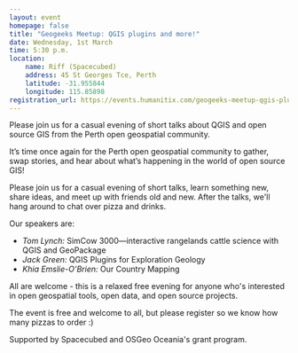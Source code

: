 ```yaml
---
layout: event
homepage: false
title: "Geogeeks Meetup: QGIS plugins and more!"
date: Wednesday, 1st March
time: 5:30 p.m.
location:
    name: Riff (Spacecubed)
    address: 45 St Georges Tce, Perth
    latitude: -31.955844
    longitude: 115.85898
registration_url: https://events.humanitix.com/geogeeks-meetup-qgis-plugins-and-more
---
```

Please join us for a casual evening of short talks about QGIS and open source GIS from the Perth open geospatial community.

It’s time once again for the Perth open geospatial community to gather, swap stories, and hear about what’s happening in the world of open source GIS!

Please join us for a casual evening of short talks, learn something new, share ideas, and meet up with friends old and new. After the talks, we'll hang around to chat over pizza and drinks.

Our speakers are:

* *Tom Lynch:* SimCow 3000—interactive rangelands cattle science with QGIS and GeoPackage
* *Jack Green:* QGIS Plugins for Exploration Geology
* *Khia Emslie-O'Brien:* Our Country Mapping

All are welcome - this is a relaxed free evening for anyone who's interested in open geospatial tools, open data, and open source projects.

The event is free and welcome to all, but please register so we know how many pizzas to order :)

Supported by Spacecubed and OSGeo Oceania's grant program.
